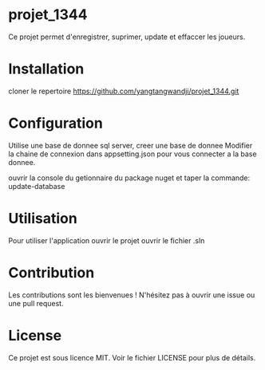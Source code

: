 # projet_1344

Ce projet permet d'enregistrer, suprimer, update et effaccer les joueurs.


# Installation

cloner le repertoire https://github.com/yangtangwandji/projet_1344.git

# Configuration

Utilise une base de donnee sql server, creer une base de donnee Modifier la chaine de connexion dans appsetting.json pour vous connecter a la base donnee.

ouvrir la console du getionnaire du package nuget et taper la commande:
update-database

# Utilisation

Pour utiliser l'application ouvrir le projet ouvrir le fichier .sln

# Contribution

Les contributions sont les bienvenues ! N'hésitez pas à ouvrir une issue ou une pull request.

# License

Ce projet est sous licence MIT. Voir le fichier LICENSE pour plus de détails.

